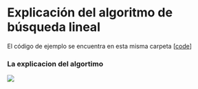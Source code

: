 # Explicación del algoritmo de búsqueda lineal

El código de ejemplo se encuentra en esta misma carpeta [[code](https://github.com/gnvidal/Algorithms/blob/7e7774ac2ba10ed961e1228700ee9599d669e634/1.Searching_algorithms/2.Search_linear/Search_linear.py)]

### La explicacion del algortimo

<img src="https://github.com/gnvidal/Algorithms/blob/6b6c24a3c9ca3ccf76740646b4a13e1b6935453b/1.Searching_algorithms/1.Search_linear/Linear_search.jpg" alt=" "/>
